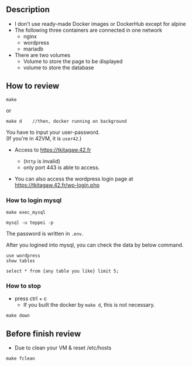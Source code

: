## Description

- I don't use ready-made Docker images or DockerHub except for alpine
- The following three containers are connected in one network
  - nginx
  - wordpress
  - mariadb
- There are two volumes
  - Volume to store the page to be displayed
  - volume to store the database

## How to review

```
make
```

or

```
make d    //then, docker running on background
```

You have to input your user-password.  
(If you're in 42VM, it is `user42`.)

- Access to https://tkitagaw.42.fr  
  - (`http` is invalid)
  -  only port 443 is able to access.

- You can also access the wordpress login page at https://tkitagaw.42.fr/wp-login.php

### How to login mysql
```
make exec_mysql
```

```
mysql -u teppei -p
```
The password is written in `.env`.  

After you logined into mysql, you can check the data by below command.
```
use wordpress
show tables
```

```
select * from {any table you like} limit 5;
```

### How to stop

- press ctrl + c
  - If you built the docker by `make d`, this is not necessary.

```
make down
```

## Before finish review
- Due to clean your VM & reset /etc/hosts
```
make fclean
```

